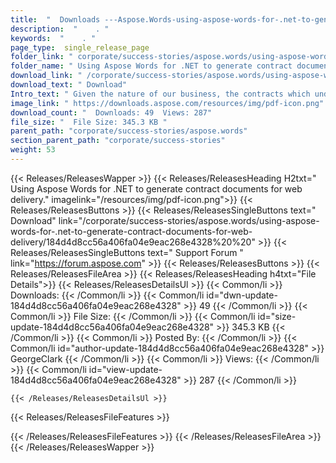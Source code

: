 ```yaml
---
title:  "  Downloads ---Aspose.Words-using-aspose-words-for-.net-to-generate-contract-documents-for-web-delivery . " 
description:  "    . " 
keywords:  "    . " 
page_type:  single_release_page
folder_link: " corporate/success-stories/aspose.words/using-aspose-words-for-.net-to-generate-contract-documents-for-web-delivery/"
folder_name: " Using Aspose Words for .NET to generate contract documents for web delivery."
download_link: " /corporate/success-stories/aspose.words/using-aspose-words-for-.net-to-generate-contract-documents-for-web-delivery/184d4d8cc56a406fa04e9eac268e4328"
download_text: " Download"
Intro_text: " Given the nature of our business, the contracts which underpin each consumer tra..."
image_link: " https://downloads.aspose.com/resources/img/pdf-icon.png"
download_count: "  Downloads: 49  Views: 287"
file_size: "  File Size: 345.3 KB "
parent_path: "corporate/success-stories/aspose.words"
section_parent_path: "corporate/success-stories"
weight: 53 
---
```


{{< Releases/ReleasesWapper >}}
  {{< Releases/ReleasesHeading H2txt=" Using Aspose Words for .NET to generate contract documents for web delivery." imagelink="/resources/img/pdf-icon.png">}}
  {{< Releases/ReleasesButtons >}}
    {{< Releases/ReleasesSingleButtons text=" Download" link="/corporate/success-stories/aspose.words/using-aspose-words-for-.net-to-generate-contract-documents-for-web-delivery/184d4d8cc56a406fa04e9eac268e4328%20%20" >}}
    {{< Releases/ReleasesSingleButtons text=" Support Forum " link="https://forum.aspose.com" >}}
  {{< Releases/ReleasesButtons >}}
  {{< Releases/ReleasesFileArea >}}
    {{< Releases/ReleasesHeading h4txt="File Details">}}
    {{< Releases/ReleasesDetailsUl >}}
            {{< Common/li  >}} Downloads: {{< /Common/li >}} 
      {{< Common/li id="dwn-update-184d4d8cc56a406fa04e9eac268e4328" >}} 49 {{< /Common/li >}} 
      {{< Common/li  >}} File Size: {{< /Common/li >}} 
      {{< Common/li id="size-update-184d4d8cc56a406fa04e9eac268e4328" >}} 345.3 KB {{< /Common/li >}} 
      {{< Common/li  >}} Posted By: {{< /Common/li >}} 
      {{< Common/li id="author-update-184d4d8cc56a406fa04e9eac268e4328" >}} GeorgeClark {{< /Common/li >}} 
      {{< Common/li  >}} Views: {{< /Common/li >}} 
      {{< Common/li id="view-update-184d4d8cc56a406fa04e9eac268e4328" >}} 287 {{< /Common/li >}} 

    {{< /Releases/ReleasesDetailsUl >}}

  {{< Releases/ReleasesFileFeatures >}}
      
  {{< /Releases/ReleasesFileFeatures >}}
 {{< /Releases/ReleasesFileArea >}}
{{< /Releases/ReleasesWapper >}}


